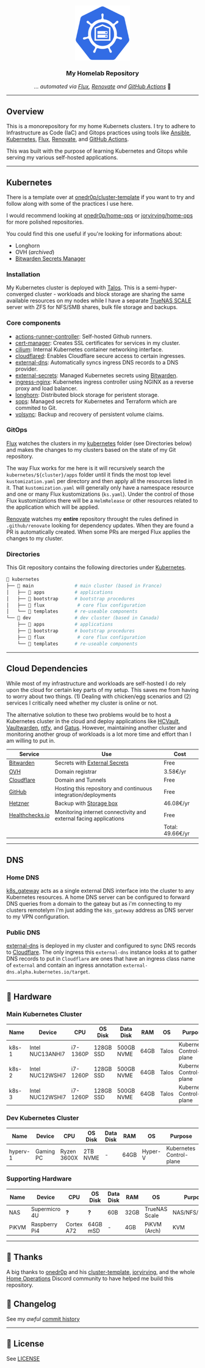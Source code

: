<div align="center">

<img src="https://raw.githubusercontent.com/h-wb/home-ops/main/docs/src/assets/icons/logo.png" align="center" width="144px" height="144px"/>


### My Homelab Repository

_... automated via [Flux](https://fluxcd.io), [Renovate](https://github.com/renovatebot/renovate) and [GitHub Actions](https://github.com/features/actions)_ 🤖

</div>

---

## Overview

This is a monorepository for my home Kubernets clusters. I try to adhere to Infrastructure as Code (IaC) and Gitops practices using tools like [Ansible](https://www.ansible.com/), [Kubernetes](https://kubernetes.io/), [Flux](https://github.com/fluxcd/flux2), [Renovate](https://github.com/renovatebot/renovate), and [GitHub Actions](https://github.com/features/actions).

This was built with the purpose of learning Kubernetes and Gitops while serving my various self-hosted applications.

---

## Kubernetes

There is a template over at [onedr0p/cluster-template](https://github.com/onedr0p/cluster-template) if you want to try and follow along with some of the practices I use here.

I would recommend looking at [onedr0p/home-ops](https://github.com/onedr0p/home-ops) or [joryirving/home-ops](https://github.com/joryirving/home-ops) for more polished repositories.

You could find this one useful if you're looking for informations about:
- Longhorn
- OVH (*archived*)
- [Bitwarden Secrets Manager](https://external-secrets.io/latest/provider/bitwarden-secrets-manager/)

### Installation

My Kubernetes cluster is deployed with [Talos](https://www.talos.dev). This is a semi-hyper-converged cluster - workloads and block storage are sharing the same available resources on my nodes while I have a separate [TrueNAS SCALE](https://www.truenas.com/truenas-scale/) server with ZFS for NFS/SMB shares, bulk file storage and backups.

### Core components

- [actions-runner-controller](https://github.com/actions/actions-runner-controller): Self-hosted Github runners.
- [cert-manager](https://github.com/cert-manager/cert-manager): Creates SSL certificates for services in my cluster.
- [cilium](https://github.com/cilium/cilium): Internal Kubernetes container networking interface.
- [cloudflared](https://github.com/cloudflare/cloudflared): Enables Cloudflare secure access to certain ingresses.
- [external-dns](https://github.com/kubernetes-sigs/external-dns): Automatically syncs ingress DNS records to a DNS provider.
- [external-secrets](https://github.com/external-secrets/external-secrets/): Managed Kubernetes secrets using [Bitwarden](https://bitwarden.com/).
- [ingress-nginx](https://github.com/kubernetes/ingress-nginx): Kubernetes ingress controller using NGINX as a reverse proxy and load balancer.
- [longhorn](https://github.com/longhorn/longhorn): Distributed block storage for peristent storage.
- [sops](https://github.com/getsops/sops): Managed secrets for Kubernetes and Terraform which are commited to Git.
- [volsync](https://github.com/backube/volsync): Backup and recovery of persistent volume claims.

### GitOps

[Flux](https://github.com/fluxcd/flux2) watches the clusters in my [kubernetes](./kubernetes/) folder (see Directories below) and makes the changes to my clusters based on the state of my Git repository.

The way Flux works for me here is it will recursively search the `kubernetes/${cluster}/apps` folder until it finds the most top level `kustomization.yaml` per directory and then apply all the resources listed in it. That `kustomization.yaml` will generally only have a namespace resource and one or many Flux kustomizations (`ks.yaml`). Under the control of those Flux kustomizations there will be a `HelmRelease` or other resources related to the application which will be applied.

[Renovate](https://github.com/renovatebot/renovate) watches my **entire** repository throught the rules defined in `.github/renovate` looking for dependency updates. When they are found a PR is automatically created. When some PRs are merged Flux applies the changes to my cluster.

### Directories

This Git repository contains the following directories under [Kubernetes](./kubernetes/).

```sh
📁 kubernetes
├── 📁 main               # main cluster (based in France)
│   ├── 📁 apps           # applications
│   ├── 📁 bootstrap      # bootstrap procedures
│   ├── 📁 flux            # core flux configuration
│   └── 📁 templates      # re-useable components
└── 📁 dev                # dev cluster (based in Canada)
    ├── 📁 apps           # applications
    ├── 📁 bootstrap      # bootstrap procedures
    ├── 📁 flux            # core flux configuration
    └── 📁 templates      # re-useable components
```

---

## Cloud Dependencies

While most of my infrastructure and workloads are self-hosted I do rely upon the cloud for certain key parts of my setup. This saves me from having to worry about two things. (1) Dealing with chicken/egg scenarios and (2) services I critically need whether my cluster is online or not.

The alternative solution to these two problems would be to host a Kubernetes cluster in the cloud and deploy applications like [HCVault](https://www.vaultproject.io/), [Vaultwarden](https://github.com/dani-garcia/vaultwarden), [ntfy](https://ntfy.sh/), and [Gatus](https://gatus.io/). However, maintaining another cluster and monitoring another group of workloads is a lot more time and effort than I am willing to put in.

| Service                                     | Use                                                               | Cost           |
|---------------------------------------------|-------------------------------------------------------------------|----------------|
| [Bitwarden](https://bitwarden.com/)         | Secrets with [External Secrets](https://external-secrets.io/)     | Free        |
| [OVH](https://www.ovhcloud.com)             | Domain registrar                                                  | 3.58€/yr        |
| [Cloudflare](https://www.cloudflare.com/)     | Domain and Tunnels                                                | Free       |
| [GitHub](https://github.com/)               | Hosting this repository and continuous integration/deployments    | Free           |
| [Hetzner](https://www.hetzner.com/)               | Backup with [Storage box](https://www.hetzner.com/storage/storage-box/)    | 46.08€/yr          |
| [Healthchecks.io](https://healthchecks.io/) | Monitoring internet connectivity and external facing applications | Free          |
|                                             |                                                                   | Total: 49.66€/yr |

---

## DNS

### Home DNS

[k8s_gateway](https://github.com/ori-edge/k8s_gateway) acts as a single external DNS interface into the cluster to any Kubernetes resources. A home DNS server can be configured to forward DNS queries from a domain to the gateay but as i'm connecting to my clusters remotelym i'm just adding the `k8s_gateway` address as DNS server to my VPN configuration.

### Public DNS

[external-dns](https://github.com/kubernetes-sigs/external-dns) is deployed in my cluster and configured to sync DNS records to [Cloudflare](https://www.cloudflare.com/). The only ingress this `external-dns` instance looks at to gather DNS records to put in `Cloudflare` are ones that have an ingress class name of `external` and contain an ingress annotation `external-dns.alpha.kubernetes.io/target`.

---

## 🔧 Hardware

### Main Kubernetes Cluster

| Name  | Device         | CPU       | OS Disk   | Data Disk | RAM  | OS    | Purpose           |
|-------|----------------|-----------|-----------|-----------|------|-------|-------------------|
| k8s-1 | Intel NUC13ANHI7   | i7-1360P | 128GB SSD | 500GB NVME  | 64GB | Talos | Kubernetes Control-plane |
| k8s-2 | Intel NUC12WSHI7   | i7-1260P | 128GB SSD | 500GB NVME  | 64GB | Talos | Kubernetes Control-plane |
| k8s-3 | Intel NUC12WSHI7   | i7-1260P | 128GB SSD | 500GB NVME  | 64GB | Talos | Kubernetes Control-plane |

### Dev Kubernetes Cluster

| Name  | Device         | CPU       | OS Disk   | Data Disk | RAM  | OS    | Purpose           |
|-------|----------------|-----------|-----------|-----------|------|-------|-------------------|
| hyperv-1 | Gaming PC   | Ryzen 3600X | 2TB NVME | -  | 64GB | Hyper-V | Kubernetes Control-plane |

### Supporting Hardware

| Name   | Device         | CPU           | OS Disk    | Data Disk  | RAM   | OS           | Purpose        |
|--------|----------------|---------------|------------|------------|-------|--------------|----------------|
| NAS    | Supermicro 4U        | **?**     | **?**   | 60B | 32GB | TrueNAS Scale       | NAS/NFS/Backup |
| PiKVM  | Raspberry Pi4  | Cortex A72    | 64GB mSD   | -          | 4GB   | PiKVM (Arch) | KVM            |

---

## 🤝 Thanks

A big thanks to [onedr0p](https://github.com/onedr0p) and his [cluster-template](https://github.com/onedr0p/cluster-template), [joryirving](https://github.com/joryirving), and the whole [Home Operations](https://discord.gg/home-operations) Discord community to have helped me build this repository.


## 📜 Changelog

See my _awful_ [commit history](https://github.com/h-wb/home-ops/commits/main)

---

## 🔏 License

See [LICENSE](./LICENSE)
